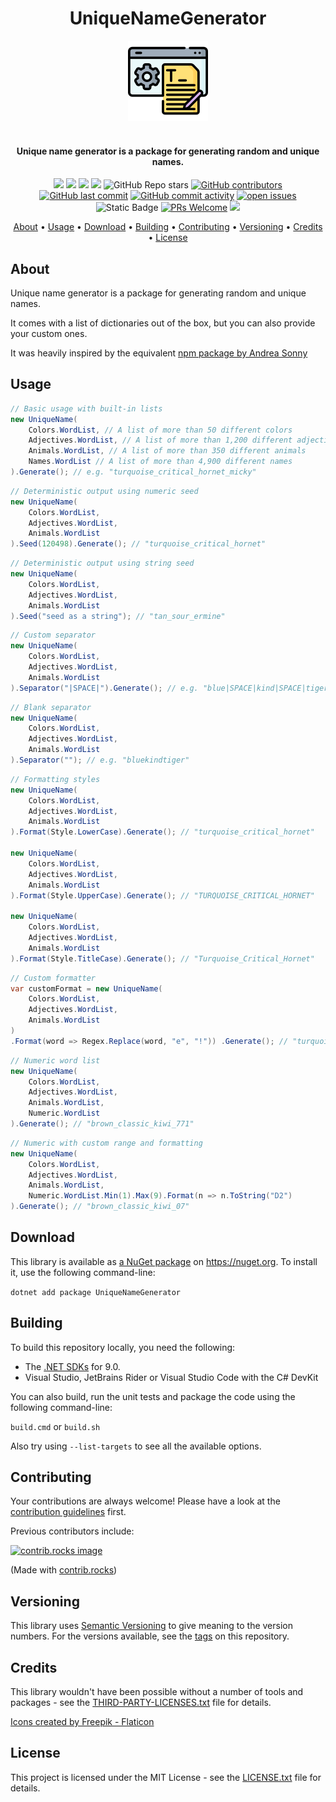 
<h1 align="center">UniqueNameGenerator</h1>
<div align="center">
  <img src="PackageIcon.png" alt="UniqueNameGenerator"/>
</div>
<h4 align="center"><br>Unique name generator is a package for generating random and unique names.<br></h4>
<div align="center">

[![](https://img.shields.io/github/actions/workflow/status/michael-wolfenden/UniqueNameGenerator/build.yml?branch=main)](https://github.com/michael-wolfenden/UniqueNameGenerator/actions?query=branch%3amain)
[![](https://img.shields.io/github/release/michael-wolfenden/UniqueNameGenerator.svg?label=latest%20release&color=007edf)](https://github.com/michael-wolfenden/UniqueNameGenerator/releases/latest)
[![](https://img.shields.io/nuget/dt/UniqueNameGenerator.svg?label=downloads&color=007edf&logo=nuget)](https://www.nuget.org/packages/UniqueNameGenerator)
[![](https://img.shields.io/librariesio/dependents/nuget/UniqueNameGenerator.svg?label=dependent%20libraries)](https://libraries.io/nuget/UniqueNameGenerator)
![GitHub Repo stars](https://img.shields.io/github/stars/michael-wolfenden/UniqueNameGenerator?style=flat)
[![GitHub contributors](https://img.shields.io/github/contributors/michael-wolfenden/UniqueNameGenerator)](https://github.com/michael-wolfenden/UniqueNameGenerator/graphs/contributors)
[![GitHub last commit](https://img.shields.io/github/last-commit/michael-wolfenden/UniqueNameGenerator)](https://github.com/michael-wolfenden/UniqueNameGenerator)
[![GitHub commit activity](https://img.shields.io/github/commit-activity/m/michael-wolfenden/UniqueNameGenerator)](https://github.com/michael-wolfenden/UniqueNameGenerator/graphs/commit-activity)
[![open issues](https://img.shields.io/github/issues/michael-wolfenden/UniqueNameGenerator)](https://github.com/michael-wolfenden/UniqueNameGenerator/issues)
![Static Badge](https://img.shields.io/badge/netstandard2.0-dummy?label=dotnet&color=%235027d5)
[![PRs Welcome](https://img.shields.io/badge/PRs-welcome-brightgreen.svg?style=flat-square)](https://makeapullrequest.com)
![](https://img.shields.io/badge/release%20strategy-githubflow-orange.svg)

<a href="#about">About</a> •
<a href="#usage">Usage</a> •
<a href="#download">Download</a> •
<a href="#building">Building</a> •
<a href="#contributing">Contributing</a> •
<a href="#versioning">Versioning</a> •
<a href="#credits">Credits</a> •
<a href="#license">License</a>
</div>

## About

Unique name generator is a package for generating random and unique names.

It comes with a list of dictionaries out of the box, but you can also provide your custom ones.

It was heavily inspired by the equivalent [npm package by Andrea Sonny](https://www.npmjs.com/package/unique-names-generator)

## Usage

```csharp
// Basic usage with built-in lists
new UniqueName(
    Colors.WordList, // A list of more than 50 different colors
    Adjectives.WordList, // A list of more than 1,200 different adjectives
    Animals.WordList, // A list of more than 350 different animals
    Names.WordList // A list of more than 4,900 different names
).Generate(); // e.g. "turquoise_critical_hornet_micky"
```

```csharp
// Deterministic output using numeric seed
new UniqueName(
    Colors.WordList,
    Adjectives.WordList,
    Animals.WordList
).Seed(120498).Generate(); // "turquoise_critical_hornet"
```

```csharp
// Deterministic output using string seed
new UniqueName(
    Colors.WordList,
    Adjectives.WordList,
    Animals.WordList
).Seed("seed as a string"); // "tan_sour_ermine"
```

```csharp
// Custom separator
new UniqueName(
    Colors.WordList,
    Adjectives.WordList,
    Animals.WordList
).Separator("|SPACE|").Generate(); // e.g. "blue|SPACE|kind|SPACE|tiger"
```

```csharp
// Blank separator
new UniqueName(
    Colors.WordList,
    Adjectives.WordList,
    Animals.WordList
).Separator(""); // e.g. "bluekindtiger"
```

```csharp
// Formatting styles
new UniqueName(
    Colors.WordList,
    Adjectives.WordList,
    Animals.WordList
).Format(Style.LowerCase).Generate(); // "turquoise_critical_hornet"

new UniqueName(
    Colors.WordList,
    Adjectives.WordList,
    Animals.WordList
).Format(Style.UpperCase).Generate(); // "TURQUOISE_CRITICAL_HORNET"

new UniqueName(
    Colors.WordList,
    Adjectives.WordList,
    Animals.WordList
).Format(Style.TitleCase).Generate(); // "Turquoise_Critical_Hornet"
```

```csharp
// Custom formatter
var customFormat = new UniqueName(
    Colors.WordList,
    Adjectives.WordList,
    Animals.WordList
)
.Format(word => Regex.Replace(word, "e", "!")) .Generate(); // "turquois!_critical_horn!t"
```

```csharp
// Numeric word list
new UniqueName(
    Colors.WordList,
    Adjectives.WordList,
    Animals.WordList,
    Numeric.WordList
).Generate(); // "brown_classic_kiwi_771"
```

```csharp
// Numeric with custom range and formatting
new UniqueName(
    Colors.WordList,
    Adjectives.WordList,
    Animals.WordList,
    Numeric.WordList.Min(1).Max(9).Format(n => n.ToString("D2")
).Generate(); // "brown_classic_kiwi_07"
```

## Download
This library is available as [a NuGet package](https://www.nuget.org/packages/UniqueNameGenerator) on https://nuget.org. To install it, use the following command-line:

`dotnet add package UniqueNameGenerator`

## Building

To build this repository locally, you need the following:
* The [.NET SDKs](https://dotnet.microsoft.com/en-us/download/visual-studio-sdks) for 9.0.
* Visual Studio, JetBrains Rider or Visual Studio Code with the C# DevKit

You can also build, run the unit tests and package the code using the following command-line:

`build.cmd` or `build.sh`

Also try using `--list-targets` to see all the available options.

## Contributing

Your contributions are always welcome! Please have a look at the [contribution guidelines](CONTRIBUTING.md) first.

Previous contributors include:

<a href="https://github.com/michael-wolfenden/UniqueNameGenerator/graphs/contributors">
  <img src="https://contrib.rocks/image?repo=michael-wolfenden/UniqueNameGenerator" alt="contrib.rocks image" />
</a>

(Made with [contrib.rocks](https://contrib.rocks))

## Versioning

This library uses [Semantic Versioning](https://semver.org/) to give meaning to the version numbers. For the versions available, see the [tags](https://github.com/michael-wolfenden/UniqueNameGenerator/releases) on this repository.

## Credits

This library wouldn't have been possible without a number of tools and packages - see the [THIRD-PARTY-LICENSES.txt](THIRD-PARTY-LICENSES.txt) file for details.

<a href="https://www.flaticon.com/free-icon/text-generator_10328754" title="icons">Icons created by Freepik - Flaticon</a>

## License

This project is licensed under the MIT License - see the [LICENSE.txt](LICENSE.txt) file for details.

